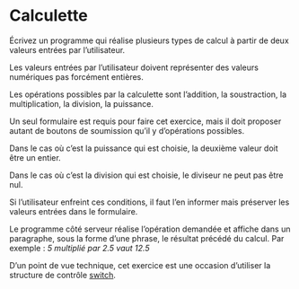 # Calculette

Écrivez un programme qui réalise plusieurs types de calcul à partir de deux valeurs entrées par l’utilisateur.

Les valeurs entrées par l’utilisateur doivent représenter des valeurs numériques pas forcément entières.

Les opérations possibles par la calculette sont l’addition, la soustraction, la multiplication, la division, la puissance.

Un seul formulaire est requis pour faire cet exercice, mais il doit proposer autant de boutons de soumission qu’il y d’opérations possibles.

Dans le cas où c’est la puissance qui est choisie, la deuxième valeur doit être un entier.

Dans le cas où c’est la division qui est choisie, le diviseur ne peut pas être nul.

Si l’utilisateur enfreint ces conditions, il faut l’en informer mais préserver les valeurs entrées dans le formulaire.

Le programme côté serveur réalise l’opération demandée et affiche dans un paragraphe, sous la forme d’une phrase, le résultat précédé du calcul. Par exemple : *5 multiplié par 2.5 vaut 12.5*

D’un point de vue technique, cet exercice est une occasion d’utiliser la structure de contrôle [switch](https://www.php.net/manual/fr/control-structures.switch.php).

